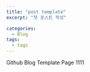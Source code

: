 ```yaml
---
title: "post template"
excerpt: "첫 포스트 작성"

categories:
  - Blog
tags:
  - tags
---
```


Github Blog Template Page
1111
